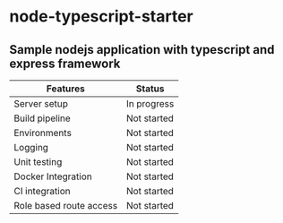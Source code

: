# node-typescript-starter
## Sample nodejs application with typescript and express framework

Features  | Status
------------- | -------------
Server setup  | In progress
Build pipeline| Not started
Environments  | Not started
Logging       | Not started
Unit testing  | Not started
Docker Integration | Not started
CI integration  | Not started
Role based route access  | Not started
